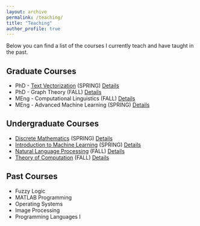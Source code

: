 ```yaml
---
layout: archive
permalink: /teaching/
title: "Teaching"
author_profile: true
---
```


Below you can find a list of the courses I currently teach and have taught in the past.

## Graduate Courses
* PhD - [Text Vectorization](/teaching/T2V) (SPRING) [Details](https://ebs.cu.edu.tr/En/Course/Information/663694) 
* PhD - Graph Theory (FALL) [Details](https://ebs.cu.edu.tr/En/Course/Information/663709) 
* MEng - Computational Linguistics (FALL) [Details](https://ebs.cu.edu.tr/En/Course/Information/663761) 
* MEng - Advanced Machine Learning (SPRING) [Details](https://ebs.cu.edu.tr/En/Course/Information/663775) 

## Undergraduate Courses
* [Discrete Mathematics](/teaching/DiM) (SPRING) [Details](https://ebs.cu.edu.tr/En/Course/Information/663624) 
* [Introduction to Machine Learning](/teaching/IML) (SPRING) [Details](https://ebs.cu.edu.tr/En/Course/Information/663673) 
* [Natural Language Processing](/teaching/NLP) (FALL) [Details](https://ebs.cu.edu.tr/En/Course/Information/663655) 
* [Theory of Computation](/teaching/ToC) (FALL) [Details](https://ebs.cu.edu.tr/En/Course/Information/663587)

## Past Courses
* Fuzzy Logic  
* MATLAB Programming  
* Operating Systems  
* Image Processing  
* Programming Languages I  

